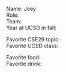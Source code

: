 Name: Joey  
Role:  
Team:  
Year at UCSD in fall:

Favorite CSE29 topic:  
Favorite UCSD class:

Favorite food:  
Favorite drink:
